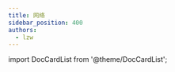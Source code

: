 ```yaml
---
title: 网络
sidebar_position: 400
authors:
  - lzw
---
```


import DocCardList from '@theme/DocCardList';

<DocCardList />
